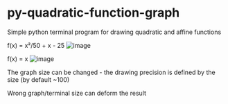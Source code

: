 # py-quadratic-function-graph
Simple python terminal program for drawing quadratic and affine functions

f(x) = x²/50 + x - 25
![image](https://user-images.githubusercontent.com/108158031/209414071-bc326539-d46d-4fb5-9959-6b61dec48029.png)

f(x) = x
![image](https://user-images.githubusercontent.com/108158031/209414120-4367d992-e960-4c69-b290-ebe7dcd22342.png)

The graph size can be changed - the drawing precision is defined by the size (by default ~100)

Wrong graph/terminal size can deform the result
